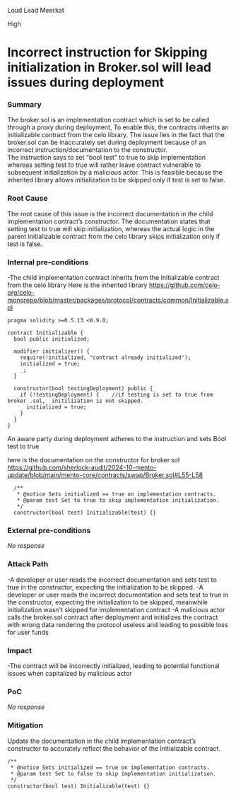 Loud Lead Meerkat

High

# Incorrect instruction for  Skipping initialization in Broker.sol will lead issues during deployment

### Summary

The broker.sol is an implementation contract which is set to be called through a proxy during deployment, To enable this, the contracts inherits an initializable contract from the celo library. The issue lies in the fact that the broker.sol can be inaccurately set during deployment because of an incorrect instruction/documentation to the constructor.  
The instruction says to set "bool test" to true to skip implementation whereas setting test to true will rather leave contract vulnerable to subsequent initialization by a malicious actor. This is feasible because the inherited library allows initialization to be skipped only if test is set to false.

### Root Cause

The root cause of this issue is the incorrect documentation in the child implementation contract’s constructor. The documentation states that setting test to true will skip initialization, whereas the actual logic in the parent Initializable contract from the celo library skips initialization only if test is false.

### Internal pre-conditions

-The child implementation contract inherits from the Initializable contract from the celo library
Here is the inherited library https://github.com/celo-org/celo-monorepo/blob/master/packages/protocol/contracts/common/Initializable.sol
```solidity
pragma solidity >=0.5.13 <0.9.0;

contract Initializable {
  bool public initialized;

  modifier initializer() {
    require(!initialized, "contract already initialized");
    initialized = true;
    _;
  }

  constructor(bool testingDeployment) public {
    if (!testingDeployment) {    //if testing is set to true from broker .sol,  initilization is not skipped.
      initialized = true;
    }
  }
}
```
An aware party during deployment adheres to the instruction and sets Bool test to true

here is the documentation on the constructor for broker.sol
https://github.com/sherlock-audit/2024-10-mento-update/blob/main/mento-core/contracts/swap/Broker.sol#L55-L58
```
  /**
   * @notice Sets initialized == true on implementation contracts.
   * @param test Set to true to skip implementation initialization.
   */
  constructor(bool test) Initializable(test) {}

```



### External pre-conditions

_No response_

### Attack Path

-A developer or user reads the incorrect documentation and sets test to true in the constructor, expecting the initialization to be skipped.
-A developer or user reads the incorrect documentation and sets test to true in the constructor, expecting the initialization to be skipped, meanwhile initialization wasn't skipped for implementation contract
-A malicious actor calls the broker.sol contract after deployment and initializes the contract with wrong data rendering the protocol  useless and leading to possible loss for user funds


### Impact

-The contract will be incorrectly initialized, leading to potential functional issues when capitalized by malicious actor


### PoC

_No response_

### Mitigation

Update the documentation in the child implementation contract’s constructor to accurately reflect the behavior of the Initializable contract.
```solidity
/**
 * @notice Sets initialized == true on implementation contracts.
 * @param test Set to false to skip implementation initialization.
 */
constructor(bool test) Initializable(test) {}
```